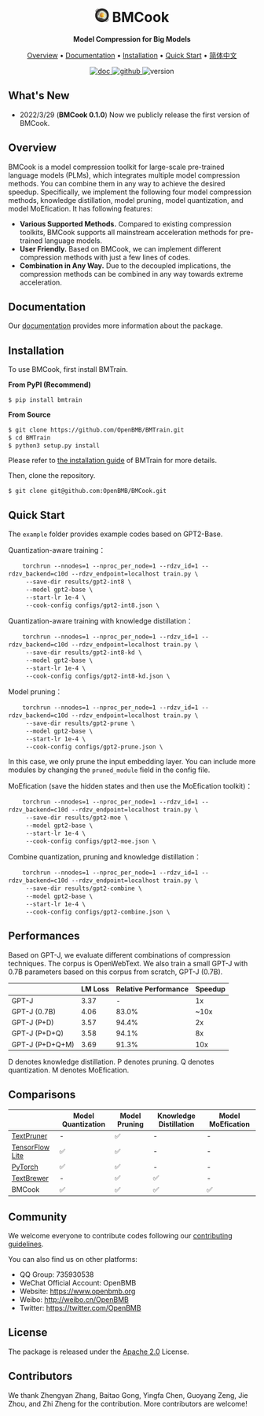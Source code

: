 
<div align="center">

<h1><img src="docs/_static/logo.png" height="28px" /> BMCook</h1>

**Model Compression for Big Models**
    
</div>


<p align="center">
  <a href="#overview">Overview</a> • <a href="#documentation">Documentation</a> • <a href="#install">Installation</a> • <a href="#quick-start">Quick Start</a> • <a href="./README-ZH.md" target="_blank">简体中文</a>
<br>
</p>

<p align="center">
	<a href='https://bmcook.readthedocs.io/en/main/'>
	    <img src='https://readthedocs.org/projects/bmcook/badge/?version=main' alt='doc' />
	</a>
	<a href="https://github.com/OpenBMB/BMCook/blob/main/LICENSE">
	    <img alt="github" src="https://img.shields.io/github/license/OpenBMB/BMCook">
	</a>
	<a>
		 <img alt="version" src="https://img.shields.io/badge/version-0.1.0-blue">
	</a>
</p>    

## What's New

- 2022/3/29 (**BMCook 0.1.0**) Now we publicly release the first version of BMCook.

<div id="overview"></div>

## Overview

BMCook is a model compression toolkit for large-scale pre-trained language models (PLMs), which integrates multiple model compression methods. You can combine them in any way to achieve the desired speedup. Specifically, we implement the following four model compression methods, knowledge distillation, model pruning, model quantization, and model MoEfication. It has following features:

- **Various Supported Methods.** Compared to existing compression toolkits, BMCook supports all mainstream acceleration methods for pre-trained language models.
- **User Friendly.** Based on BMCook, we can implement different compression methods with just a few lines of codes.
- **Combination in Any Way.** Due to  the decoupled implications, the compression methods can be combined in any way towards extreme acceleration.

<div id="documentation"></div>

## Documentation
Our [documentation](https://bmcook.readthedocs.io/en/main/) provides more information about the package.

<div id="install"></div>

## Installation

To use BMCook, first install BMTrain.

**From PyPI (Recommend)**

```shell
$ pip install bmtrain
```

**From Source**

```shell
$ git clone https://github.com/OpenBMB/BMTrain.git
$ cd BMTrain
$ python3 setup.py install
```

Please refer to [the installation guide](https://bmtrain.readthedocs.io/en/latest/) of BMTrain for more details.

Then, clone the repository.


```shell
$ git clone git@github.com:OpenBMB/BMCook.git
```

<div id="quick-start"></div>

## Quick Start

The `example` folder provides example codes based on GPT2-Base.

Quantization-aware training：

```
    torchrun --nnodes=1 --nproc_per_node=1 --rdzv_id=1 --rdzv_backend=c10d --rdzv_endpoint=localhost train.py \
     --save-dir results/gpt2-int8 \
     --model gpt2-base \
     --start-lr 1e-4 \
     --cook-config configs/gpt2-int8.json \
```

Quantization-aware training with knowledge distillation：
```
    torchrun --nnodes=1 --nproc_per_node=1 --rdzv_id=1 --rdzv_backend=c10d --rdzv_endpoint=localhost train.py \
     --save-dir results/gpt2-int8-kd \
     --model gpt2-base \
     --start-lr 1e-4 \
     --cook-config configs/gpt2-int8-kd.json \
```

Model pruning：
```
    torchrun --nnodes=1 --nproc_per_node=1 --rdzv_id=1 --rdzv_backend=c10d --rdzv_endpoint=localhost train.py \
     --save-dir results/gpt2-prune \
     --model gpt2-base \
     --start-lr 1e-4 \
     --cook-config configs/gpt2-prune.json \
```
In this case, we only prune the input embedding layer. You can include more modules by changing the `pruned_module` field in the config file.

MoEfication (save the hidden states and then use the MoEfication toolkit)：
```
    torchrun --nnodes=1 --nproc_per_node=1 --rdzv_id=1 --rdzv_backend=c10d --rdzv_endpoint=localhost train.py \
     --save-dir results/gpt2-moe \
     --model gpt2-base \
     --start-lr 1e-4 \
     --cook-config configs/gpt2-moe.json \
```

Combine quantization, pruning and knowledge distillation：
```
    torchrun --nnodes=1 --nproc_per_node=1 --rdzv_id=1 --rdzv_backend=c10d --rdzv_endpoint=localhost train.py \
     --save-dir results/gpt2-combine \
     --model gpt2-base \
     --start-lr 1e-4 \
     --cook-config configs/gpt2-combine.json \
```

## Performances

Based on GPT-J, we evaluate different combinations of compression techniques. The corpus is OpenWebText. We also train a small GPT-J with 0.7B parameters based on this corpus from scratch, GPT-J (0.7B).

|                        |     LM Loss    |     Relative Performance    |     Speedup    |
|------------------------|----------------|-----------------------------|----------------|
|     GPT-J              |           3.37 |                        -    |          1x    |
|     GPT-J (0.7B)       |           4.06 |                       83.0% |         ~10x   |
|     GPT-J (P+D)        |           3.57 |                       94.4% |          2x    |
|     GPT-J (P+D+Q)      |           3.58 |                       94.1% |          8x    |
|     GPT-J (P+D+Q+M)    |           3.69 |                       91.3% |          10x   |

D denotes knowledge distillation. P denotes pruning. Q denotes quantization. M denotes MoEfication.

## Comparisons

|                 | Model Quantization | Model Pruning | Knowledge Distillation | Model MoEfication |
|-----------------|--------------------|---------------|------------------------|-------------------|
| [TextPruner](https://github.com/airaria/TextPruner)      |       -             | ✅             |          -              |      -             |
| [TensorFlow Lite](https://www.tensorflow.org/lite) | ✅                  | ✅             |          -              |           -        |
| [PyTorch](https://pytorch.org/)         | ✅                  | ✅             |            -            |          -         |
| [TextBrewer](https://github.com/airaria/TextBrewer)      |           -         | ✅             | ✅                      |         -          |
| BMCook          | ✅                  | ✅             | ✅                      | ✅                 |

## Community
We welcome everyone to contribute codes following our [contributing guidelines](https://github.com/OpenBMB/BMCook/blob/main/CONTRIBUTING.md).

You can also find us on other platforms:
- QQ Group: 735930538
- WeChat Official Account: OpenBMB
- Website: https://www.openbmb.org
- Weibo: http://weibo.cn/OpenBMB
- Twitter: https://twitter.com/OpenBMB

## License

The package is released under the [Apache 2.0](https://github.com/OpenBMB/BMCook/blob/main/LICENSE) License.

## Contributors

We thank Zhengyan Zhang, Baitao Gong, Yingfa Chen, Guoyang Zeng, Jie Zhou, and Zhi Zheng for the contribution. More contributors are welcome!
